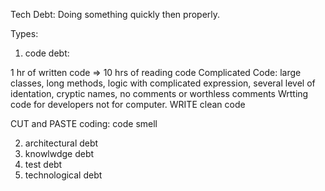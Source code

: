 Tech Debt:
Doing something quickly then properly.

Types:
1. code debt:

1 hr of written code => 10 hrs of reading code
Complicated Code: large classes, long methods, logic with complicated expression, several level of identation, cryptic names, no comments or worthless comments
Wrtting code for developers not for computer. WRITE clean code

CUT and PASTE coding: code smell

2. architectural debt
3. knowlwdge debt
4. test debt
5. technological debt

